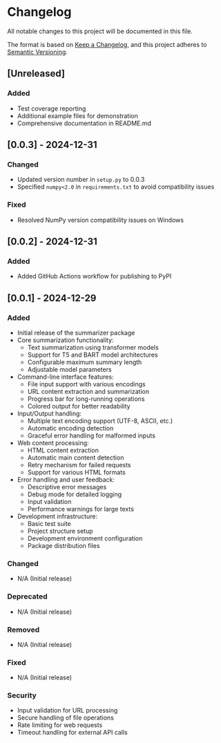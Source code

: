 # Changelog
All notable changes to this project will be documented in this file.

The format is based on [Keep a Changelog](https://keepachangelog.com/en/1.0.0/),
and this project adheres to [Semantic Versioning](https://semver.org/spec/v2.0.0.html).

## [Unreleased]
### Added
- Test coverage reporting
- Additional example files for demonstration
- Comprehensive documentation in README.md

## [0.0.3] - 2024-12-31
### Changed
- Updated version number in `setup.py` to 0.0.3
- Specified `numpy<2.0` in `requirements.txt` to avoid compatibility issues

### Fixed
- Resolved NumPy version compatibility issues on Windows

## [0.0.2] - 2024-12-31
### Added
- Added GitHub Actions workflow for publishing to PyPI

## [0.0.1] - 2024-12-29
### Added
- Initial release of the summarizer package
- Core summarization functionality:
  - Text summarization using transformer models
  - Support for T5 and BART model architectures
  - Configurable maximum summary length
  - Adjustable model parameters
- Command-line interface features:
  - File input support with various encodings
  - URL content extraction and summarization
  - Progress bar for long-running operations
  - Colored output for better readability
- Input/Output handling:
  - Multiple text encoding support (UTF-8, ASCII, etc.)
  - Automatic encoding detection
  - Graceful error handling for malformed inputs
- Web content processing:
  - HTML content extraction
  - Automatic main content detection
  - Retry mechanism for failed requests
  - Support for various HTML formats
- Error handling and user feedback:
  - Descriptive error messages
  - Debug mode for detailed logging
  - Input validation
  - Performance warnings for large texts
- Development infrastructure:
  - Basic test suite
  - Project structure setup
  - Development environment configuration
  - Package distribution files

### Changed
- N/A (Initial release)

### Deprecated
- N/A (Initial release)

### Removed
- N/A (Initial release)

### Fixed
- N/A (Initial release)

### Security
- Input validation for URL processing
- Secure handling of file operations
- Rate limiting for web requests
- Timeout handling for external API calls